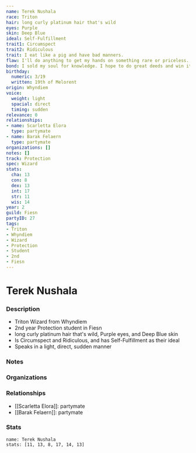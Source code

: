 ```yaml
---
name: Terek Nushala
race: Triton
hair: long curly platinum hair that's wild
eyes: Purple
skin: Deep Blue
ideal: Self-Fulfillment
trait1: Circumspect
trait2: Ridiculous
trait: I eat like a pig and have bad manners.
flaw: I'll do anything to get my hands on something rare or priceless.
bond: I sold my soul for knowledge. I hope to do great deeds and win it back.
birthday:
  numeric: 3/19
  written: 19th of Melorent
origin: Whyndiem
voice:
  weight: light
  spacial: direct
  timing: sudden
relevance: 0
relationships:
- name: Scarletta Elora
  type: partymate
- name: Barak Felaern
  type: partymate
organizations: []
notes: []
track: Protection
spec: Wizard
stats:
  cha: 13
  con: 8
  dex: 13
  int: 17
  str: 11
  wis: 14
year: 2
guild: Fiesn
partyID: 27
tags:
- Triton
- Whyndiem
- Wizard
- Protection
- Student
- 2nd
- Fiesn
---
```

# Terek Nushala
### Description
- Triton Wizard from Whyndiem
- 2nd year Protection student in Fiesn
- long curly platinum hair that's wild, Purple eyes, and Deep Blue skin
- Is Circumspect and Ridiculous, and has Self-Fulfillment as their ideal
- Speaks in a light, direct, sudden manner

### Notes

### Organizations

### Relationships
- [[Scarletta Elora]]: partymate
- [[Barak Felaern]]: partymate

### Stats
```statblock
name: Terek Nushala
stats: [11, 13, 8, 17, 14, 13]
```